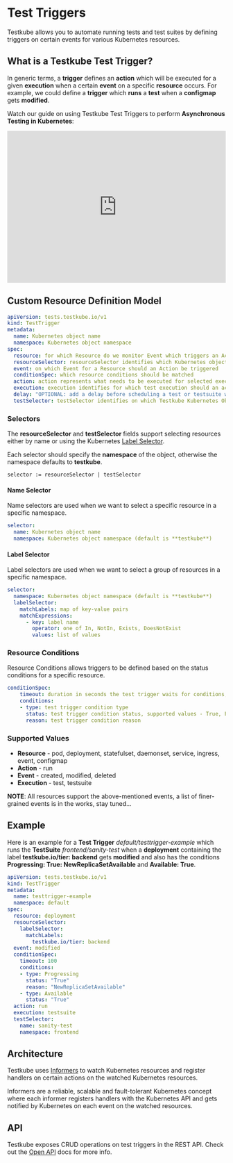 # Test Triggers

Testkube allows you to automate running tests and test suites by defining triggers on certain events for various Kubernetes resources.

## What is a Testkube Test Trigger?

In generic terms, a **trigger** defines an **action** which will be executed for a given **execution** when a certain **event** on a specific **resource** occurs. For example, we could define a **trigger** which **runs** a **test** when a **configmap** gets **modified**.

Watch our guide on using Testkube Test Triggers to perform **Asynchronous Testing in Kubernetes**:
<iframe width="100%" height="350px" src="https://www.youtube.com/embed/t4V6E9rQ5W4" title="YouTube video player" frameborder="0" allow="accelerometer; autoplay; clipboard-write; encrypted-media; gyroscope; picture-in-picture; web-share" allowfullscreen></iframe>


## Custom Resource Definition Model

```yaml
apiVersion: tests.testkube.io/v1
kind: TestTrigger
metadata:
  name: Kubernetes object name
  namespace: Kubernetes object namespace
spec:
  resource: for which Resource do we monitor Event which triggers an Action
  resourceSelector: resourceSelector identifies which Kubernetes objects should be watched
  event: on which Event for a Resource should an Action be triggered
  conditionSpec: which resource conditions should be matched
  action: action represents what needs to be executed for selected execution
  execution: execution identifies for which test execution should an action be executed
  delay: "OPTIONAL: add a delay before scheduling a test or testsuite when a trigger is matched to an event"
  testSelector: testSelector identifies on which Testkube Kubernetes Objects an action should be taken
```

### Selectors

The **resourceSelector** and **testSelector** fields support selecting resources either by name or using
the Kubernetes [Label Selector](https://kubernetes.io/docs/concepts/overview/working-with-objects/labels/#resources-that-support-set-based-requirements).

Each selector should specify the **namespace** of the object, otherwise the namespace defaults to **testkube**.

```
selector := resourceSelector | testSelector
```

#### Name Selector

Name selectors are used when we want to select a specific resource in a specific namespace.

```yaml
selector:
  name: Kubernetes object name
  namespace: Kubernetes object namespace (default is **testkube**)
```

#### Label Selector

Label selectors are used when we want to select a group of resources in a specific namespace.

```yaml
selector:
  namespace: Kubernetes object namespace (default is **testkube**)
  labelSelector:
    matchLabels: map of key-value pairs
    matchExpressions:
      - key: label name
        operator: one of In, NotIn, Exists, DoesNotExist
        values: list of values
```

### Resource Conditions

Resource Conditions allows triggers to be defined based on the status conditions for a specific resource.

```yaml
conditionSpec:
    timeout: duration in seconds the test trigger waits for conditions, until its stopped
    conditions:
    - type: test trigger condition type
      status: test trigger condition status, supported values - True, False, Unknown
      reason: test trigger condition reason
```

### Supported Values
* **Resource**  - pod, deployment, statefulset, daemonset, service, ingress, event, configmap
* **Action**    - run
* **Event**     - created, modified, deleted
* **Execution** - test, testsuite

**NOTE**: All resources support the above-mentioned events, a list of finer-grained events is in the works, stay tuned...

## Example

Here is an example for a **Test Trigger** *default/testtrigger-example* which runs the **TestSuite** *frontend/sanity-test*
when a **deployment** containing the label **testkube.io/tier: backend** gets **modified** and also has the conditions **Progressing: True: NewReplicaSetAvailable** and **Available: True**.

```yaml
apiVersion: tests.testkube.io/v1
kind: TestTrigger
metadata:
  name: testtrigger-example
  namespace: default
spec:
  resource: deployment
  resourceSelector:
    labelSelector:
      matchLabels:
        testkube.io/tier: backend
  event: modified
  conditionSpec:
    timeout: 100
    conditions:
    - type: Progressing
      status: "True"
      reason: "NewReplicaSetAvailable"
    - type: Available
      status: "True"
  action: run
  execution: testsuite
  testSelector:
    name: sanity-test
    namespace: frontend
```

## Architecture

Testkube uses [Informers](https://pkg.go.dev/k8s.io/client-go/informers) to watch Kubernetes resources and register handlers
on certain actions on the watched Kubernetes resources.

Informers are a reliable, scalable and fault-tolerant Kubernetes concept where each informer registers handlers with the
Kubernetes API and gets notified by Kubernetes on each event on the watched resources.

## API

Testkube exposes CRUD operations on test triggers in the REST API. Check out the [Open API](../reference/openapi.md) docs for more info.
